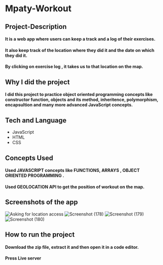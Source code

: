
# Mpaty-Workout 
## Project-Description 
#### It is  a web app where users can keep a track and a log of their exercises.
####  It also keep track of the location where they did it and the date on which they did it.
#### By clicking on exercise log , it takes us to that location on the map.
## Why I did the project
#### I did this project to practice object oriented programming concepts like constructor function, objects and its method, inheritence, polymorphism, encapsultion and many more advanced JavaScript concepts.

## Tech and Language
- JavaScript
- HTML
- CSS
## Concepts Used
#### Used JAVASCRIPT concepts like  FUNCTIONS, ARRAYS , OBJECT ORIENTED PROGRAMMING .
####  Used GEOLOCATION API to get the position of workout on the map.


## Screenshots of the app
![Asking for location access](https://user-images.githubusercontent.com/96940234/161354824-bf141598-ce68-486e-a29d-91ecf6a25961.png)
![Screenshot (178)](https://user-images.githubusercontent.com/96940234/161354827-4c2e3862-2a70-4320-addf-367e085876e0.png)
![Screenshot (179)](https://user-images.githubusercontent.com/96940234/161354976-7f9e4b0e-4913-40cb-a54c-2365ec39175c.png)
![Screenshot (180)](https://user-images.githubusercontent.com/96940234/161354982-df48c064-575c-4e0c-a3fe-ed752b478a04.png)

## How to run the project
#### Download the zip file, extract it and then open it in a code editor.
#### Press Live server
